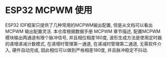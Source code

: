 # ESP32 MCPWM 使用
ESP32 IDF框架只提供了几种常用的MCPWM输出配置, 但是从文档可以看出 MCPWM 输出配置灵活. 本仓库根据数据手册 MCPWM 章节描述, 配置MCPWM模块输出两通道有限个脉冲信号, 并且相位相差180度, 波形生成方法是使用定时器的递增递减计数模式, 在递增时管理第一通道, 在递减时管理第二通道, 无需软件介入, 硬件自动完成, 因此相位可以做到严格相差180度, 并且脉冲稳定不抖动.